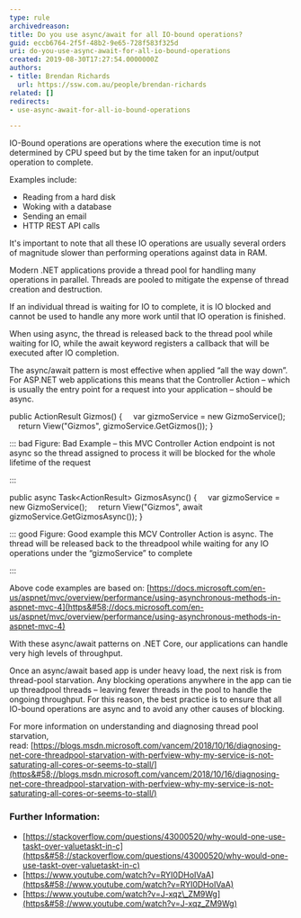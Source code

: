 ```yaml
---
type: rule
archivedreason: 
title: Do you use async/await for all IO-bound operations?
guid: eccb6764-2f5f-48b2-9e65-728f583f325d
uri: do-you-use-async-await-for-all-io-bound-operations
created: 2019-08-30T17:27:54.0000000Z
authors:
- title: Brendan Richards
  url: https://ssw.com.au/people/brendan-richards
related: []
redirects:
- use-async-await-for-all-io-bound-operations

---
```


IO-Bound operations are operations where the execution time is not determined by CPU speed but by the time taken for an input/output operation to complete.

Examples include:


* Reading from a hard disk
* Woking with a database
* Sending an email
* HTTP REST API calls


It's important to note that all these IO operations are usually several orders of magnitude slower than performing operations against data in RAM.

Modern .NET applications provide a thread pool for handling many operations in parallel. Threads are pooled to mitigate the expense of thread creation and destruction.

If an individual thread is waiting for IO to complete, it is IO blocked and cannot be used to handle any more work until that IO operation is finished.


<!--endintro-->

When using async, the thread is released back to the thread pool while waiting for IO, while the await keyword registers a callback that will be executed after IO completion.

The async/await pattern is most effective when applied “all the way down”. For ASP.NET web applications this means that the Controller Action – which is usually the entry point for a request into your application – should be async.

public ActionResult Gizmos()
{
    var gizmoService = new GizmoService();
    return View("Gizmos", gizmoService.GetGizmos());
}

::: bad
Figure: Bad Example – this MVC Controller Action endpoint is not async so the thread assigned to process it will be blocked for the whole lifetime of the request

:::

public async Task&lt;ActionResult&gt; GizmosAsync()
{
    var gizmoService = new GizmoService();
    return View("Gizmos", await gizmoService.GetGizmosAsync());
}

::: good
Figure: Good example this MCV Controller Action is async. The thread will be released back to the threadpool while waiting for any IO operations under the “gizmoService” to complete 

:::

Above code examples are based on:     [https://docs.microsoft.com/en-us/aspnet/mvc/overview/performance/using-asynchronous-methods-in-aspnet-mvc-4](https&#58;//docs.microsoft.com/en-us/aspnet/mvc/overview/performance/using-asynchronous-methods-in-aspnet-mvc-4)

With these async/await patterns on .NET Core, our applications can handle very high levels of throughput.

Once an async/await based app is under heavy load, the next risk is from thread-pool starvation. Any blocking operations anywhere in the app can tie up threadpool threads – leaving fewer threads in the pool to handle the ongoing throughput. For this reason, the best practice is to ensure that all IO-bound operations are async and to avoid any other causes of blocking.

For more information on understanding and diagnosing thread pool starvation, read: [https://blogs.msdn.microsoft.com/vancem/2018/10/16/diagnosing-net-core-threadpool-starvation-with-perfview-why-my-service-is-not-saturating-all-cores-or-seems-to-stall/](https&#58;//blogs.msdn.microsoft.com/vancem/2018/10/16/diagnosing-net-core-threadpool-starvation-with-perfview-why-my-service-is-not-saturating-all-cores-or-seems-to-stall/)

### Further Information:


* [https://stackoverflow.com/questions/43000520/why-would-one-use-taskt-over-valuetaskt-in-c](https&#58;//stackoverflow.com/questions/43000520/why-would-one-use-taskt-over-valuetaskt-in-c)
* [https://www.youtube.com/watch?v=RYI0DHoIVaA](https&#58;//www.youtube.com/watch?v=RYI0DHoIVaA)
* [https://www.youtube.com/watch?v=J-xqz\_ZM9Wg](https&#58;//www.youtube.com/watch?v=J-xqz_ZM9Wg)
